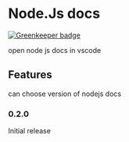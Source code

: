 # Node.Js docs

[![Greenkeeper badge](https://badges.greenkeeper.io/Mukundan314/vscode-nodejs-docs.svg)](https://greenkeeper.io/)

open node js docs in vscode

## Features

can choose version of nodejs docs

### 0.2.0
Initial release
